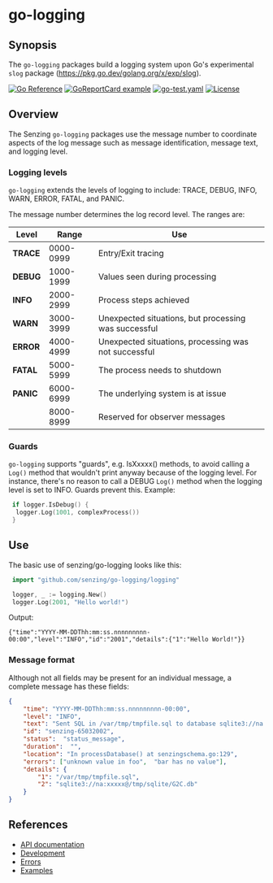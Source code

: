 # go-logging

## Synopsis

The `go-logging` packages build a logging system
upon Go's experimental `slog` package (<https://pkg.go.dev/golang.org/x/exp/slog>).

[![Go Reference](https://pkg.go.dev/badge/github.com/senzing/go-logging.svg)](https://pkg.go.dev/github.com/senzing/go-logging)
[![GoReportCard example](https://goreportcard.com/badge/github.com/senzing/go-logging)](https://goreportcard.com/report/github.com/senzing/go-logging)
[![go-test.yaml](https://github.com/Senzing/go-logging/actions/workflows/go-test.yaml/badge.svg)](https://github.com/Senzing/go-logging/actions/workflows/go-test.yaml)
[![License](https://img.shields.io/badge/License-Apache2-brightgreen.svg)](https://github.com/Senzing/go-logging/blob/main/LICENSE)

## Overview

The Senzing `go-logging` packages use the message number to coordinate aspects of the log message such as
message identification, message text, and logging level.

### Logging levels

`go-logging` extends the levels of logging to include:
TRACE, DEBUG, INFO, WARN, ERROR, FATAL, and PANIC.

The message number determines the log record level.
The ranges are:

| Level     | Range     | Use                                                   |
|-----------|-----------|-------------------------------------------------------|
| **TRACE** | 0000-0999 | Entry/Exit tracing                                    |
| **DEBUG** | 1000-1999 | Values seen during processing                         |
| **INFO**  | 2000-2999 | Process steps achieved                                |
| **WARN**  | 3000-3999 | Unexpected situations, but processing was successful  |
| **ERROR** | 4000-4999 | Unexpected situations, processing was not successful  |
| **FATAL** | 5000-5999 | The process needs to shutdown                         |
| **PANIC** | 6000-6999 | The underlying system is at issue                     |
|           | 8000-8999 | Reserved for observer messages                        |

### Guards

`go-logging` supports "guards",
e.g. IsXxxxx() methods,
to avoid calling a `Log()` method that
wouldn't print anyway because of the logging level.
For instance, there's no reason to call a DEBUG `Log()` method when the
logging level is set to INFO.  Guards prevent this.
Example:

```go
 if logger.IsDebug() {
  logger.Log(1001, complexProcess())
 }
```

## Use

The basic use of senzing/go-logging looks like this:

```go
 import "github.com/senzing/go-logging/logging"

 logger, _ := logging.New()
 logger.Log(2001, "Hello world!")
```

Output:

```console
{"time":"YYYY-MM-DDThh:mm:ss.nnnnnnnnn-00:00","level":"INFO","id":"2001","details":{"1":"Hello World!"}}
```

### Message format

Although not all fields may be present for an individual message,
a complete message has these fields:

```json
{
    "time": "YYYY-MM-DDThh:mm:ss.nnnnnnnnn-00:00",
    "level": "INFO",
    "text": "Sent SQL in /var/tmp/tmpfile.sql to database sqlite3://na:xxxxx@/tmp/sqlite/G2C.db",
    "id": "senzing-65032002",
    "status":  "status_message",
    "duration":  "",
    "location": "In processDatabase() at senzingschema.go:129",
    "errors": ["unknown value in foo",  "bar has no value"],
    "details": {
        "1": "/var/tmp/tmpfile.sql",
        "2": "sqlite3://na:xxxxx@/tmp/sqlite/G2C.db"
    }
}
```

## References

- [API documentation](https://pkg.go.dev/github.com/senzing/go-logging)
- [Development](docs/development.md)
- [Errors](docs/errors.md)
- [Examples](docs/examples.md)

